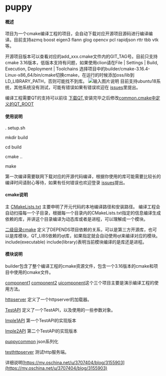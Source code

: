 # puppy
#### 概述
项目为一个cmake编译工程的项目，会自动下载对应开源项目源码进行编译编译。目前支持azmq boost eigen3  flann glog opencv pcl rapidjson rttr tbb vtk等。

开源项目版本可以查看对应的add_xxx.cmake文件内的GIT_TAG号。目前只支持cmake 3.16版本，低版本支持有问题，如果使用clion请在File | Settings | Build, Execution, Deployment | Toolchains 选择项目中的builder/cmake-3.16.4-Linux-x86_64/bin/cmake切换cmake，在运行的时候添加oss/lib到LD_LIBRARY_PATH，否则可能找不到库。
![输入图片说明](https://gitee.com/qq2820/puppy/blob/master/builder/clion.png "在这里输入图片标题")
目前支持ubuntu18系统，其他系统没有测试，可能有错误如果有错误欢迎在 [issues](https://gitee.com/qq2820/puppy/issues "With a Title")里提出。

编译工程需要QT的支持可以前往 [下载QT](http://iso.mirrors.ustc.edu.cn/qtproject/archive/qt/5.14/5.14.1/qt-opensource-linux-x64-5.14.1.run),安装完毕之后修改[common.cmake中定义的QT_ROOT](https://gitee.com/qq2820/puppy/blob/master/builder/cmake/common.cmake)
#### 使用说明

. setup.sh

mkdir build

cd build 

cmake ..

make 

第一次编译需要联网下载对应的开源代码编译，根据你使用的库可能需要比较长的编译时间请耐心等待，如果有任何错误也欢迎登录 [issues](https://gitee.com/qq2820/puppy/issues "With a Title")提出。

#### cmake说明
主 [CMakeLists.txt](https://gitee.com/qq2820/puppy/blob/master/CMakeLists.txt "With a Title") 主要申明了开元代码的本地编译路径和安装路径。
编译工程会自动扫描每一个子目录，根据每一个目录内的CMakeLists.txt指定的信息编译生成依赖的库，并讲这个目录编译为动态库或者是进程，可以理解成一个模块。

[二级目录cmake](https://gitee.com/qq2820/puppy/blob/master/uicomponent/CMakeLists.txt "With a Title") 定义了DEPENDS项目依赖的关系，可以是第三方开源库，也可以是库模块，QT_LIBS依赖的qt库，如果指定就会自动使用qt来编译对应的模块。
include(executable)  include(library)表明当前模块编译的是库还是进程。

#### 模块说明
builder包含了整个编译工程的cmake资源文件，包含一个3.16版本的cmake和项目中使用的cmake文件。

[component1](https://gitee.com/qq2820/puppy/tree/master/component1) [component2](https://gitee.com/qq2820/puppy/tree/master/component2) [uicomponent](https://gitee.com/qq2820/puppy/tree/master/uicomponent)这个三个项目主要是演示编译工程的使用方法。

[httpserver](https://gitee.com/qq2820/puppy/tree/master/httpserver)  定义了一个httpserver的加载器。

[TestAPI](https://gitee.com/qq2820/puppy/tree/master/TestAPI)   定义了一个TestAPI，以及使用的一些参数对象。   

[Imple1API](https://gitee.com/qq2820/puppy/tree/master/Imple1API)       第一个TestAPI的实现版本

[Imple2API](https://gitee.com/qq2820/puppy/tree/master/Imple2API)        第二个TestAPI的实现版本                      

[puppycommon](https://gitee.com/qq2820/puppy/tree/master/puppycommon)     json系列化

[testhttpserver](https://gitee.com/qq2820/puppy/tree/master/testhttpserver)    测试http服务端。

详细说明[https://my.oschina.net/u/3707404/blog/3155903](https://my.oschina.net/u/3707404/blog/3155903)